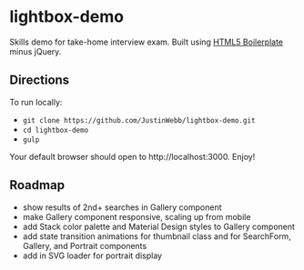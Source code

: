 # lightbox-demo
Skills demo for take-home interview exam.  Built using [HTML5 Boilerplate](https://html5boilerplate.com/) minus jQuery.

## Directions
To run locally:

- `git clone https://github.com/JustinWebb/lightbox-demo.git`
- `cd lightbox-demo`
- `gulp`

Your default browser should open to http://localhost:3000.
Enjoy!

## Roadmap
- show results of 2nd+ searches in Gallery component
- make Gallery component responsive, scaling up from mobile
- add Stack color palette and Material Design styles to Gallery component
- add state transition animations for thumbnail class and for SearchForm, Gallery, and Portrait components
- add in SVG loader for portrait display
